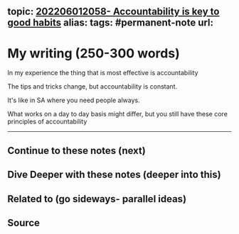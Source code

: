 
topic: [202206012058- Accountability is key to good habits](.md)
alias: 
tags: #permanent-note
url: 
---

# My writing (250-300 words)

In my experience the thing that is most effective is accountability

The tips and tricks change, but accountability is constant.

It's like in SA where you need people always.

What works on a day to day basis might differ, but you still have these core principles of accountability

---
## Continue to these notes (next)

## Dive Deeper with these notes (deeper into this)
		
## Related to (go sideways- parallel ideas)
	
## Source